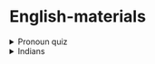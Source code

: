 # English-materials

<details>


<summary> Pronoun quiz </summary>

Dad said _____ can watch a movie after dinner. (Hint: A group including you)

Anna invited _____ to her birthday party. (Hint: Refers to you and others)

Peter and Lucy are outside. Do you see _____?

If _____ work hard, they will finish the project on time.

Our friends are waiting for _____. We need to hurry!

_____ always go to the beach in summer. (Hint: Talking about your family or group)

Please tell _____ to be quiet. (Hint: Refers to some noisy people)

Sarah gave _____ some apples from her tree. (Hint: Refers to your group)

Do you think _____ will come to the party? (Hint: Talking about other people)

The coach told _____ to practice more. (Hint: A group including you)
  
</details>

<details>

<summary> Indians </summary>

The name "Passion Fruit" comes from the Christian missionaries who encountered the fruit in South America in the 16th century. They believed the plant’s unique flower symbolized the "Passion of Christ", referring to the final period of Jesus' life, including his crucifixion.

Here’s how they interpreted the flower’s parts:

1. The tendrils of the plant represented the whips used during the flagellation of Christ.


2. The ten petals and sepals were seen as the 10 apostles (excluding Judas and Peter, who betrayed and denied Christ, respectively).


3. The corona (the ring of filaments) symbolized the crown of thorns placed on Jesus' head.


4. The five stamens were said to represent the five wounds Jesus suffered on the cross.


5. The three stigma were thought to symbolize the three nails used in the crucifixion.



Because of this symbolism, missionaries named the fruit “passion fruit” after the Passion of Christ. This name has persisted, although in its natural habitat, it's also known by other names.


  
</details>
